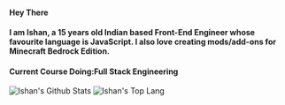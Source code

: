 #### Hey There
#### I am Ishan, a 15 years old Indian based Front-End Engineer whose favourite language is JavaScript. I also love creating mods/add-ons for Minecraft Bedrock Edition.
#### Current Course Doing:Full Stack Engineering

![Ishan's Github Stats](https://github-readme-stats.vercel.app/api?username=ishankbg&show_icons=true&include_all_commits=true&count_private=true&hide=prs)
![Ishan's Top Lang](https://github-readme-stats.vercel.app/api/top-langs/?username=ishankbg)
